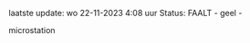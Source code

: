 laatste update: 
wo 22-11-2023  4:08   uur 
Status: FAALT - geel - 
<div class="service Y">microstation</div>